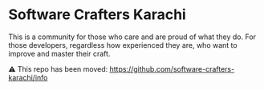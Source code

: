 # Software Crafters Karachi

This is a community for those who care and are proud of what they do. For those developers, regardless how experienced they are, who want to improve and master their craft.

:warning: This repo has been moved: https://github.com/software-crafters-karachi/info